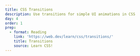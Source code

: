 ```yaml
---
title: CSS Transitions
description: Use transitions for simple UI animations in CSS
day: 4
order: 1
prep:
  - format: Reading
    link: 'https://web.dev/learn/css/transitions/'
    title: Transitions
    source: Learn CSS!
---
```

